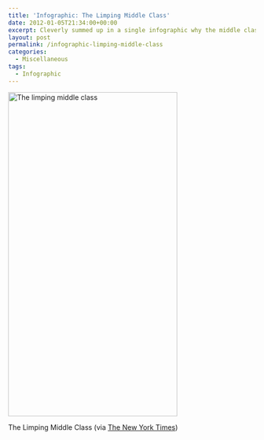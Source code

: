 ```yaml
---
title: 'Infographic: The Limping Middle Class'
date: 2012-01-05T21:34:00+00:00
excerpt: Cleverly summed up in a single infographic why the middle class is missing out.
layout: post
permalink: /infographic-limping-middle-class
categories:
  - Miscellaneous
tags:
  - Infographic
---
```

<img src="https://michaelnordmeyer.github.io/images/2012/01/The-limping-middle-class-344x660.jpg" alt="The limping middle class" width="344" height="660" srcset="https://michaelnordmeyer.github.io/images/2012/01/The-limping-middle-class-344x660.jpg 344w, https://michaelnordmeyer.github.io/images/2012/01/The-limping-middle-class-156x300.jpg 156w, https://michaelnordmeyer.github.io/images/2012/01/The-limping-middle-class.jpg 667w" sizes="(max-width: 344px) 85vw, 344px">

The Limping Middle Class (via [The New York Times](http://www.nytimes.com/2011/09/04/opinion/sunday/jobs-will-follow-a-strengthening-of-the-middle-class.html?_r=2&pagewanted=all))